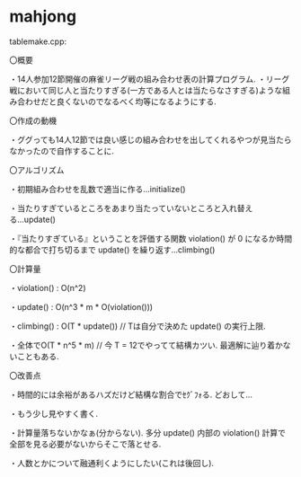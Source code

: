# mahjong

tablemake.cpp:

〇概要

・14人参加12節開催の麻雀リーグ戦の組み合わせ表の計算プログラム.
・リーグ戦において同じ人と当たりすぎる(一方である人とは当たらなさすぎる)ような組み合わせだと良くないのでなるべく均等になるようにする.

〇作成の動機

・ググっても14人12節では良い感じの組み合わせを出してくれるやつが見当たらなかったので自作することに.

〇アルゴリズム

・初期組み合わせを乱数で適当に作る...initialize()

・当たりすぎているところをあまり当たっていないところと入れ替える...update()

・『当たりすぎている』ということを評価する関数 violation() が 0 になるか時間的な都合で打ち切るまで update() を繰り返す...climbing()

〇計算量

・violation() : O(n^2)

・update() : O(n^3 * m * O(violation()))

・climbing() : O(T * update()) // Tは自分で決めた update() の実行上限.

・全体でO(T * n^5 * m) // 今 T = 12でやってて結構カツい. 最適解に辿り着かないこともある.

〇改善点

・時間的には余裕があるハズだけど結構な割合でｾｸﾞﾌｫる. どおして...

・もう少し見やすく書く.

・計算量落ちないかなぁ(分からない). 多分 update() 内部の violation() 計算で全部を見る必要がないからそこで落とせる.

・人数とかについて融通利くようにしたい(これは後回し).

